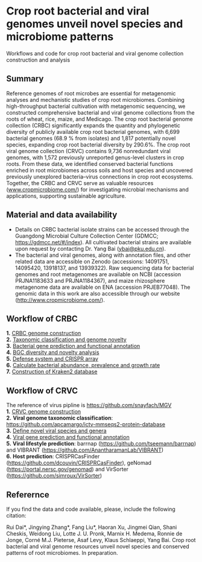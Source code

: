 # Crop root bacterial and viral genomes unveil novel species and microbiome patterns
Workflows and code for crop root bacterial and viral genome collection construction and analysis  

## Summary
Reference genomes of root microbes are essential for metagenomic analyses and mechanistic studies of crop root microbiomes. Combining high-throughput bacterial cultivation with metagenomic sequencing, we constructed comprehensive bacterial and viral genome collections from the roots of wheat, rice, maize, and Medicago. The crop root bacterial genome collection (CRBC) significantly expands the quantity and phylogenetic diversity of publicly available crop root bacterial genomes, with 6,699 bacterial genomes (68.9 % from isolates) and 1,817 potentially novel species, expanding crop root bacterial diversity by 290.6%. The crop root viral genome collection (CRVC) contains 9,736 nonredundant viral genomes, with 1,572 previously unreported genus-level clusters in crop roots. From these data, we identified conserved bacterial functions enriched in root microbiomes across soils and host species and uncovered previously unexplored bacteria–virus connections in crop root ecosystems. Together, the CRBC and CRVC serve as valuable resources (www.cropmicrobiome.com/) for investigating microbial mechanisms and applications, supporting sustainable agriculture.

## Material and data availability
- Details on CRBC bacterial isolate strains can be accessed through the Guangdong Microbial Culture Collection Center (GDMCC; https://gdmcc.net/#/index). All cultivated bacterial strains are available upon request by contacting Dr. Yang Bai (ybai@pku.edu.cn).
- The bacterial and viral genomes, along with annotation files, and other related data are accessible on Zenodo (accessions: 14091751, 14095420, 13918137, and 13939322). Raw sequencing data for bacterial genomes and root metagenomes are available on NCBI (accession PRJNA1183633 and PRJNA1184367), and maize rhizosphere metagenome data are available on ENA (accession PRJEB77048). The genomic data in this work are also accessible through our website (http://www.cropmicrobiome.com/).

## Workflow of CRBC   
**1.** [CRBC genome construction](CRBC_workflow/CRBC_genome_construction)  
**2.** [Taxonomic classification and genome novelty](CRBC_workflow/Taxonomic_classification_and_genome_novelty)  
**3.** [Bacterial gene prediction and functional annotation](CRBC_workflow/Gene_prediction_and_functional_annotation)  
**4.** [BGC diversity and novelty analysis](BGC_diversity_and_novelty_analysis)  
**5.** [Defense system and CRlSPR array](Defense_system_and_CRISPR_array)  
**6.** [Calculate bacterial abundance, prevalence and growth rate](Bacterial_abundance_and_growth_rate)  
**7.** [Construction of Kraken2 database](Generate_of_Kraken2_database)  
  
## Workflow of CRVC    
The reference of virus pipline is https://github.com/snayfach/MGV   
**1.** [CRVC genome construction](CRVC_workflow/CRVC_gene_prediction_and_functional_annotation.md)  
**2.** **Viral genome taxonomic classification**: https://github.com/apcamargo/ictv-mmseqs2-protein-database   
**3.** [Define novel viral species and genera](CRVC_workflow/Species_Genus_level_clustering.md)   
**4.** [Viral gene prediction and functional annotation](CRVC_workflow/CRVC_gene_prediction_and_functional_annotation.md)  
**5.** **Viral lifestyle prediction**: barrnap (https://github.com/tseemann/barrnap) and VIBRANT (https://github.com/AnantharamanLab/VIBRANT)  
**6.** **Host prediction**: CRISPRCasFinder (https://github.com/dcouvin/CRISPRCasFinder), geNomad (https://portal.nersc.gov/genomad) and VirSorter (https://github.com/simroux/VirSorter)  


## Referernce  
If you find the data and code available, please, include the following citation:  

Rui Dai*, Jingying Zhang*, Fang Liu*, Haoran Xu, Jingmei Qian, Shani Cheskis, Weidong Liu, Lotte J. U. Pronk, Marnix H. Medema, Ronnie de Jonge, Corné M.J. Pieterse, Asaf Levy, Klaus Schlaeppi, Yang Bai. Crop root bacterial and viral genome resources unveil novel species and conserved patterns of root microbiomes. In preparation.
